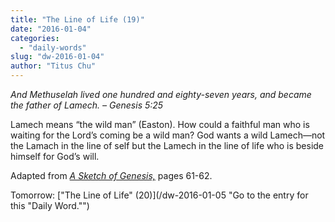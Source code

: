 ```yaml
---
title: "The Line of Life (19)"
date: "2016-01-04"
categories: 
  - "daily-words"
slug: "dw-2016-01-04"
author: "Titus Chu"
---
```


_And Methuselah lived one hundred and eighty-seven years, and became the father of Lamech._ _– Genesis 5:25_

Lamech means “the wild man” (Easton). How could a faithful man who is waiting for the Lord’s coming be a wild man? God wants a wild Lamech—not the Lamach in the line of self but the Lamech in the line of life who is beside himself for God’s will.

Adapted from _[A Sketch of Genesis,](/book-gen-sketch/ "Go to the listing for this book.")_ pages 61-62.

Tomorrow: ["The Line of Life" (20)](/dw-2016-01-05 "Go to the entry for this "Daily Word."")
